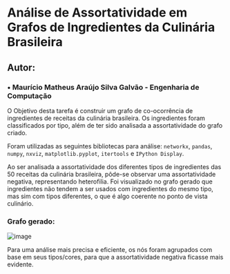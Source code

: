 # Análise de Assortatividade em Grafos de Ingredientes da Culinária Brasileira

## Autor:  
### • Maurício Matheus Araújo Silva Galvão - Engenharia de Computação

O Objetivo desta tarefa é construir um grafo de co-ocorrência de ingredientes de receitas da culinária brasileira. Os ingredientes foram classificados por tipo, além de ter sido analisada a assortatividade do grafo criado.  

Foram utilizadas as seguintes bibliotecas para análise: `networkx`, `pandas`, `numpy`, `nxviz`,  `matplotlib.pyplot`, `itertools` e `IPython Display`.  

Ao ser analisada a assortatividade dos diferentes tipos de ingredientes das 50 receitas da culinária brasileira, pôde-se observar uma assortatividade negativa, representando heterofilia. Foi visualizado no grafo gerado que ingredientes não tendem a ser usados com ingredientes do mesmo tipo, mas sim com tipos diferentes, o que é algo coerente no ponto de vista culinário.


### Grafo gerado: 

![image](https://github.com/user-attachments/assets/539ebf3f-2235-4089-a036-69a94364000a)  

Para uma análise mais precisa e eficiente, os nós foram agrupados com base em seus tipos/cores, para que a assortatividade negativa ficasse mais evidente.
